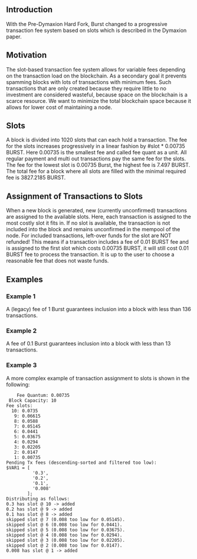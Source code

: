 Introduction
----------

With the Pre-Dymaxion Hard Fork, Burst changed to a progressive transaction fee system based on slots which is described in the Dymaxion paper.

Motivation
----------

The slot-based transaction fee system allows for variable fees depending on the transaction load on the blockchain. As a secondary goal it prevents spamming blocks with lots of transactions with minimum fees. Such transactions that are only created because they require little to no investment are considered wasteful, because space on the blockchain is a scarce resource. We want to minimize the total blockchain space because it allows for lower cost of maintaining a node.

Slots
----------

A block is divided into 1020 slots that can each hold a transaction. The fee for the slots increases progressively in a linear fashion by \#slot \* 0.00735 BURST. Here 0.00735 is the smallest fee and called fee quant as a unit. All regular payment and multi out transactions pay the same fee for the slots. The fee for the lowest slot is 0.00735 Burst, the highest fee is 7.497 BURST. The total fee for a block where all slots are filled with the minimal required fee is 3827.2185 BURST.

Assignment of Transactions to Slots
----------

When a new block is generated, new (currently unconfirmed) transactions are assigned to the available slots. Here, each transaction is assigned to the most costly slot it fits in. If no slot is available, the transaction is not included into the block and remains unconfirmed in the mempool of the node. For included transactions, left-over funds for the slot are NOT refunded! This means if a transaction includes a fee of 0.01 BURST fee and is assigned to the first slot which costs 0.00735 BURST, it will still cost 0.01 BURST fee to process the transaction. It is up to the user to choose a reasonable fee that does not waste funds.

Examples
----------

### Example 1

A (legacy) fee of 1 Burst guarantees inclusion into a block with less than 136 transactions.

### Example 2

A fee of 0.1 Burst guarantees inclusion into a block with less than 13 transactions.

### Example 3

A more complex example of transaction assignment to slots is shown in the following:

        Fee Quantum: 0.00735
     Block Capacity: 10
    Fee slots:
      10: 0.0735
       9: 0.06615
       8: 0.0588
       7: 0.05145
       6: 0.0441
       5: 0.03675
       4: 0.0294
       3: 0.02205
       2: 0.0147
       1: 0.00735
    Pending Tx fees (descending-sorted and filtered too low):
    $VAR1 = [
              '0.3',
              '0.2',
              '0.1',
              '0.008'
            ];
    Distributing as follows:
    0.3 has slot @ 10 -> added
    0.2 has slot @ 9 -> added
    0.1 has slot @ 8 -> added
    skipped slot @ 7 (0.008 too low for 0.05145).
    skipped slot @ 6 (0.008 too low for 0.0441).
    skipped slot @ 5 (0.008 too low for 0.03675).
    skipped slot @ 4 (0.008 too low for 0.0294).
    skipped slot @ 3 (0.008 too low for 0.02205).
    skipped slot @ 2 (0.008 too low for 0.0147).
    0.008 has slot @ 1 -> added

